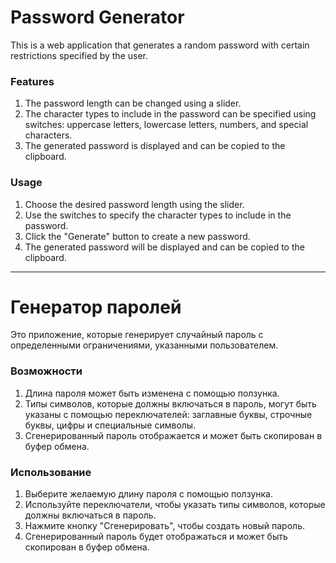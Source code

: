 # Password Generator

This is a web application that generates a random password with certain restrictions specified by the user.

### Features

1. The password length can be changed using a slider.
2. The character types to include in the password can be specified using switches: uppercase letters, lowercase letters, numbers, and special characters.
3. The generated password is displayed and can be copied to the clipboard.

### Usage

1. Choose the desired password length using the slider.
2. Use the switches to specify the character types to include in the password.
3. Click the "Generate" button to create a new password.
4. The generated password will be displayed and can be copied to the clipboard.

---

# Генератор паролей

Это приложение, которые генерирует случайный пароль с определенными ограничениями, указанными пользователем.

### Возможности

1. Длина пароля может быть изменена с помощью ползунка.
2. Типы символов, которые должны включаться в пароль, могут быть указаны с помощью переключателей: заглавные буквы, строчные буквы, цифры и специальные символы.
3. Сгенерированный пароль отображается и может быть скопирован в буфер обмена.

### Использование

1. Выберите желаемую длину пароля с помощью ползунка.
2. Используйте переключатели, чтобы указать типы символов, которые должны включаться в пароль.
3. Нажмите кнопку "Сгенерировать", чтобы создать новый пароль.
4. Сгенерированный пароль будет отображаться и может быть скопирован в буфер обмена.
